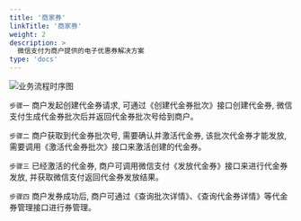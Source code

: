 ```yaml
---
title: '商家券'
linkTitle: '商家券'
weight: 2
description: >
  微信支付为商户提供的电子优惠券解决方案
type: 'docs'
---
```


![业务流程时序图](https://pay.weixin.qq.com/wiki/doc/apiv3/wxpay/assets/img/common/marketing/chapter2_3_2.png)

`步骤一` 商户发起创建代金券请求, 可通过《创建代金券批次》接口创建代金券, 微信支付生成代金券批次后并返回代金券批次号给到商户。

`步骤二` 商户获取到代金券批次号, 需要确认并激活代金券, 该批次代金券才能发放, 需要调用《激活代金券批次》接口来激活创建的代金券。

`步骤三` 已经激活的代金券, 商户可调用微信支付《发放代金券》接口来进行代金券发放, 并获取微信支付返回代金券发放结果。

`步骤四` 商户发券成功后, 商户可通过《查询批次详情》、《查询代金券详情》等代金券管理接口进行券管理。
